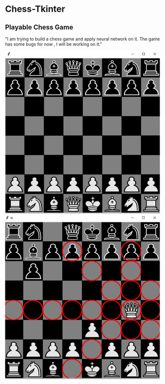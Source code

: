 # Chess-Tkinter
## Playable Chess Game

"I am trying to build a chess game and apply neural network on it. The game has some bugs for now , I will be working on it."

![](forgithub.png)
![](forgithub2.png)
